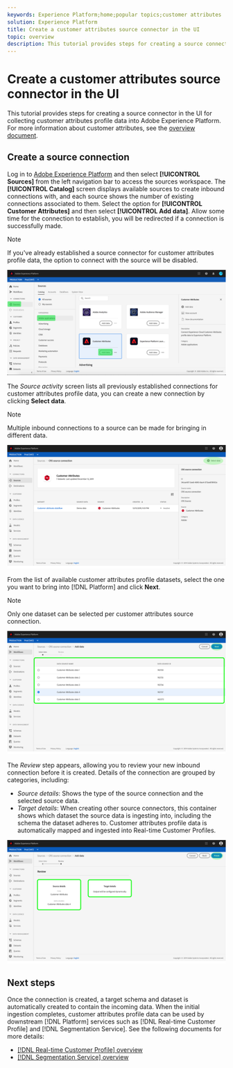 ```yaml
---
keywords: Experience Platform;home;popular topics;customer attributes
solution: Experience Platform
title: Create a customer attributes source connector in the UI
topic: overview
description: This tutorial provides steps for creating a source connector in the UI for collecting customer attributes profile data into Adobe Experience Platform.
---
```


# Create a customer attributes source connector in the UI

This tutorial provides steps for creating a source connector in the UI for collecting customer attributes profile data into Adobe Experience Platform. For more information about customer attributes, see the [overview document](https://docs.adobe.com/content/help/en/core-services/interface/customer-attributes/attributes.html).

## Create a source connection

Log in to [Adobe Experience Platform](https://platform.adobe.com) and then select **[!UICONTROL Sources]** from the left navigation bar to access the sources workspace. The **[!UICONTROL Catalog]** screen displays available sources to create inbound connections with, and each source shows the number of existing connections associated to them. Select the option for **[!UICONTROL Customer Attributes]** and then select **[!UICONTROL Add data]**. Allow some time for the connection to establish, you will be redirected if a connection is successfully made.

>[!NOTE]
>
>If you've already established a source connector for customer attributes profile data, the option to connect with the source will be disabled.

![](../../../../images/tutorials/create/customer-attributes/catalog.png)

The *Source activity* screen lists all previously established connections for customer attributes profile data, you can create a new connection by clicking **Select data**. 

>[!NOTE]
>
>Multiple inbound connections to a source can be made for bringing in different data. 

![](../../../../images/tutorials/create/customer-attributes/source_activity.png)

From the list of available customer attributes profile datasets, select the one you want to bring into [!DNL Platform] and click **Next**.

>[!NOTE]
>
>Only one dataset can be selected per customer attributes source connection.

![](../../../../images/tutorials/create/customer-attributes/select_data.png)

The *Review* step appears, allowing you to review your new inbound connection before it is created. Details of the connection are grouped by categories, including:

*   *Source details*: Shows the type of the source connection and the selected source data.
*   *Target details*: When creating other source connectors, this container shows which dataset the source data is ingesting into, including the schema the dataset adheres to. Customer attributes profile data is automatically mapped and ingested into Real-time Customer Profiles.

![](../../../../images/tutorials/create/customer-attributes/review.png)

## Next steps

Once the connection is created, a target schema and dataset is automatically created to contain the incoming data. When the initial ingestion completes, customer attributes profile data can be used by downstream [!DNL Platform] services such as [!DNL Real-time Customer Profile] and [!DNL Segmentation Service]. See the following documents for more details:

* [[!DNL Real-time Customer Profile] overview](../../../../../profile/home.md)
* [[!DNL Segmentation Service] overview](../../../../../segmentation/home.md)
